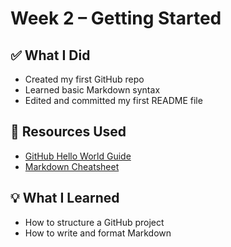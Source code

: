 # Week 2 – Getting Started

## ✅ What I Did
- Created my first GitHub repo
- Learned basic Markdown syntax
- Edited and committed my first README file

## 🔗 Resources Used
- [GitHub Hello World Guide](https://guides.github.com/activities/hello-world/)
- [Markdown Cheatsheet](https://www.markdownguide.org/cheat-sheet/)

## 💡 What I Learned
- How to structure a GitHub project
- How to write and format Markdown
